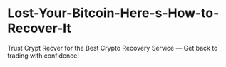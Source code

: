 # Lost-Your-Bitcoin-Here-s-How-to-Recover-It
Trust Crypt Recver for the Best Crypto Recovery Service — Get back to trading with confidence!
